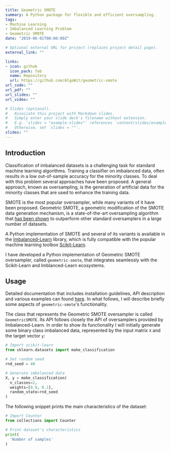 ```yaml
---
title: Geometric SMOTE
summary: A Python package for flexible and efficient oversampling.
tags:
- Machine Learning
- Imbalanced Learning Problem
- Geometric SMOTE
date: "2019-06-01T00:00:00Z"

# Optional external URL for project (replaces project detail page).
external_link: ""

links:
- icon: github
  icon_pack: fab
  name: Repository
  url: https://github.com/AlgoWit/geometric-smote
url_code: ""
url_pdf: ""
url_slides: ""
url_video: ""

# Slides (optional).
#   Associate this project with Markdown slides.
#   Simply enter your slide deck's filename without extension.
#   E.g. `slides = "example-slides"` references `content/slides/example-slides.md`.
#   Otherwise, set `slides = ""`.
slides: ""
---
```


## Introduction

Classification of imbalanced datasets is a challenging task for standard machine learning algorithms. Training a classifier on imbalanced data, often results in a low out-of-sample accuracy for the minority classes. To deal with this problem several approaches have been proposed. A general approach, known as oversampling, is the generation of artificial data for the minority classes that are used to enhance the training data. 

SMOTE is the most popular oversampler, while many variants of it have been proposed. Geometric SMOTE, a geometric modification of the SMOTE data generation mechanism, is a state-of-the-art oversampling algorithm that [has been shown](../../publication/gsmote_journal) to outperform other standard oversamplers in a large number of datasets.

A Python implementation of SMOTE and several of its variants is available in the [Imbalanced-Learn](https://imbalanced-learn.org/stable/) library, which is fully compatible with the popular machine learning toolbox [Scikit-Learn](https://scikit-learn.org/stable/).

 I have developed a Python implementation of Geometric SMOTE oversampler, called `geometric-smote`, that integrates seamlessly with the Scikit-Learn and Imblanced-Learn ecosystems.

## Usage

Detailed documentation that includes installation guidelines, API description and various examples can found [here](https://geometric-smote.readthedocs.io/en/latest/?badge=latest). In what follows, I will describe briefly some aspects of `geometric-smote`'s functionality.

The class that represents the Geometric SMOTE oversampler is called `GeometricSMOTE`. Its API follows closely the API of oversamplers provided by Imbalanced-Learn. In order to show its functionality I will initially generate some binary class imbalanced data, represented by the input matrix `X` and the target vector `y`:

```python
# Import scikit-learn
from sklearn.datasets import make_classification

# Set random seed
rnd_seed = 40

# Generate imbalanced data
X, y = make_classification(
  n_classes=2,
  weights=[0.9, 0.1],
  random_state=rnd_seed
)
```
The following snippet prints the main characteristics of the dataset:

```python
# Import Counter
from collections import Counter

# Print dataset's characteristics
print(
  'Number of samples'
)
```
